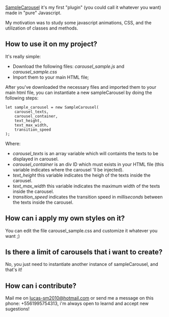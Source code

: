 [SampleCarousel](#) it's my first "plugin" (you could call it whatever you want) made in "pure" Javascript.

My motivation was to study some javascript animations, CSS, and the utilization of classes and methods.




## How to use it on my project? ##

It's really simple:

- Download the following files:
*carousel_sample.js* and *carousel_sample.css*
- Import them to your main HTML file;

After you've downloaded the necessary files and imported them to your main html file, you can instantiate a new sampleCarousel by doing the following steps:

    let sample_carousel = new SampleCarousel(
        carousel_texts,
        carousel_container,
        text_height,
        text_max_width,
        transition_speed
    );

Where:
- *carousel_texts* is an array variable which will containts the texts to be displayed in carousel.
- *carousel_container* is an div ID which must exists in your HTML file (this variable indicates where the carousel 'll be injected).
- *text_height* this variable indicates the heigh of the texts inside the carousel.
- *text_max_width* this variable indicates the maximum width of the texts inside the carousel.
- *transition_speed* indicates the transition speed in *milliseconds* between the texts inside the carousel.

## How can i apply my own styles on it?

You can edit the file carousel_sample.css and customize it whatever you want ;)

## Is there a limit of carousels that i want to create? ##
No, you just need to instantiate another instance of sampleCarousel, and that's it!

## How can i contribute? ##
Mail me on lucas-sm2010@hotmail.com or send me a message on this phone: +5561995754313, i'm always open to learnd and accept new sugestions!
